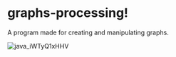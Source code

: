 # graphs-processing!

A program made for creating and manipulating graphs.

![java_iWTyQ1xHHV](https://gits-15.sys.kth.se/storage/user/7786/files/bb066779-3867-494b-9195-25bd018725bf)
